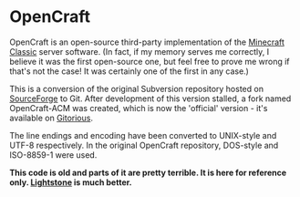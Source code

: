 # OpenCraft
OpenCraft is an open-source third-party implementation of the
[Minecraft Classic][classic] server software. (In fact, if my memory serves me
correctly, I believe it was the first open-source one, but feel free to prove me
wrong if that's not the case! It was certainly one of the first in any case.)

This is a conversion of the original Subversion repository hosted on
[SourceForge][sf] to Git. After development of this version stalled, a fork
named OpenCraft-ACM was created, which is now the 'official' version - it's
available on [Gitorious][gitorious].

The line endings and encoding have been converted to UNIX-style and UTF-8
respectively. In the original OpenCraft repository, DOS-style and ISO-8859-1
were used.

**This code is old and parts of it are pretty terrible. It is here for reference
only. [Lightstone][lightstone] is much better.**

[classic]: https://minecraft.net/classic
[sf]: http://sourceforge.net/p/opencraft/code/HEAD/tree/
[gitorious]: https://gitorious.org/opencraft
[lightstone]: https://github.com/grahamedgecombe/lightstone
